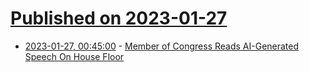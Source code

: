 # [Published on 2023-01-27](index.md)

* [2023-01-27, 00:45:00](https://yro.slashdot.org/story/23/01/26/2310206/member-of-congress-reads-ai-generated-speech-on-house-floor?utm_source=rss1.0mainlinkanon&utm_medium=feed) - [Member of Congress Reads AI-Generated Speech On House Floor](https://yro.slashdot.org/story/23/01/26/2310206/member-of-congress-reads-ai-generated-speech-on-house-floor?utm_source=rss1.0mainlinkanon&utm_medium=feed)
